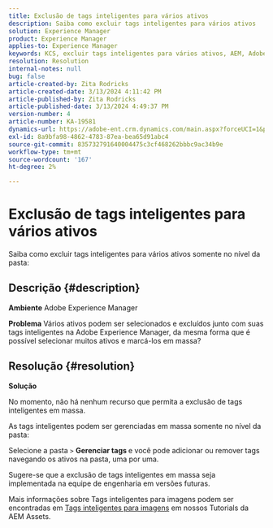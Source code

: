 ```yaml
---
title: Exclusão de tags inteligentes para vários ativos
description: Saiba como excluir tags inteligentes para vários ativos
solution: Experience Manager
product: Experience Manager
applies-to: Experience Manager
keywords: KCS, excluir tags inteligentes para vários ativos, AEM, Adobe Experience Manager, Perguntas frequentes
resolution: Resolution
internal-notes: null
bug: false
article-created-by: Zita Rodricks
article-created-date: 3/13/2024 4:11:42 PM
article-published-by: Zita Rodricks
article-published-date: 3/13/2024 4:49:37 PM
version-number: 4
article-number: KA-19581
dynamics-url: https://adobe-ent.crm.dynamics.com/main.aspx?forceUCI=1&pagetype=entityrecord&etn=knowledgearticle&id=6bb69f5b-54e1-ee11-904d-6045bd0065b6
exl-id: 8a9bfa98-4862-4783-87ea-bea65d91abc4
source-git-commit: 835732791640004475c3cf468262bbbc9ac34b9e
workflow-type: tm+mt
source-wordcount: '167'
ht-degree: 2%

---
```


# Exclusão de tags inteligentes para vários ativos


Saiba como excluir tags inteligentes para vários ativos somente no nível da pasta:

## Descrição {#description}


<b>Ambiente</b>
Adobe Experience Manager

<b>Problema</b>
Vários ativos podem ser selecionados e excluídos junto com suas tags inteligentes na Adobe Experience Manager, da mesma forma que é possível selecionar muitos ativos e marcá-los em massa?


## Resolução {#resolution}


<b>Solução</b>

No momento, não há nenhum recurso que permita a exclusão de tags inteligentes em massa.

As tags inteligentes podem ser gerenciadas em massa somente no nível da pasta:

Selecione a pasta `>`  <b>Gerenciar tags </b>e você pode adicionar ou remover tags navegando os ativos na pasta, uma por uma.

Sugere-se que a exclusão de tags inteligentes em massa seja implementada na equipe de engenharia em versões futuras.

Mais informações sobre Tags inteligentes para imagens podem ser encontradas em [Tags inteligentes para imagens](https://experienceleague.adobe.com/docs/experience-manager-learn/assets/metadata/image-smart-tags.html?lang=pt-BR) em nossos Tutorials da AEM Assets.

